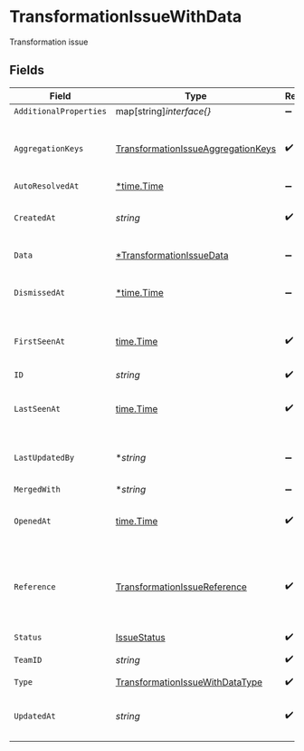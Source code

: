 # TransformationIssueWithData

Transformation issue


## Fields

| Field                                                                                           | Type                                                                                            | Required                                                                                        | Description                                                                                     | Example                                                                                         |
| ----------------------------------------------------------------------------------------------- | ----------------------------------------------------------------------------------------------- | ----------------------------------------------------------------------------------------------- | ----------------------------------------------------------------------------------------------- | ----------------------------------------------------------------------------------------------- |
| `AdditionalProperties`                                                                          | map[string]*interface{}*                                                                        | :heavy_minus_sign:                                                                              | N/A                                                                                             |                                                                                                 |
| `AggregationKeys`                                                                               | [TransformationIssueAggregationKeys](../../models/shared/transformationissueaggregationkeys.md) | :heavy_check_mark:                                                                              | Keys used as the aggregation keys a 'transformation' type issue                                 |                                                                                                 |
| `AutoResolvedAt`                                                                                | [*time.Time](https://pkg.go.dev/time#Time)                                                      | :heavy_minus_sign:                                                                              | N/A                                                                                             |                                                                                                 |
| `CreatedAt`                                                                                     | *string*                                                                                        | :heavy_check_mark:                                                                              | ISO timestamp for when the issue was created                                                    |                                                                                                 |
| `Data`                                                                                          | [*TransformationIssueData](../../models/shared/transformationissuedata.md)                      | :heavy_minus_sign:                                                                              | Transformation issue data                                                                       |                                                                                                 |
| `DismissedAt`                                                                                   | [*time.Time](https://pkg.go.dev/time#Time)                                                      | :heavy_minus_sign:                                                                              | ISO timestamp for when the issue was dismissed                                                  |                                                                                                 |
| `FirstSeenAt`                                                                                   | [time.Time](https://pkg.go.dev/time#Time)                                                       | :heavy_check_mark:                                                                              | ISO timestamp for when the issue was first opened                                               |                                                                                                 |
| `ID`                                                                                            | *string*                                                                                        | :heavy_check_mark:                                                                              | Issue ID                                                                                        | iss_YXKv5OdJXCiVwkPhGy                                                                          |
| `LastSeenAt`                                                                                    | [time.Time](https://pkg.go.dev/time#Time)                                                       | :heavy_check_mark:                                                                              | ISO timestamp for when the issue last occured                                                   |                                                                                                 |
| `LastUpdatedBy`                                                                                 | **string*                                                                                       | :heavy_minus_sign:                                                                              | ID of the team member who last updated the issue status                                         |                                                                                                 |
| `MergedWith`                                                                                    | **string*                                                                                       | :heavy_minus_sign:                                                                              | N/A                                                                                             |                                                                                                 |
| `OpenedAt`                                                                                      | [time.Time](https://pkg.go.dev/time#Time)                                                       | :heavy_check_mark:                                                                              | ISO timestamp for when the issue was last opened                                                |                                                                                                 |
| `Reference`                                                                                     | [TransformationIssueReference](../../models/shared/transformationissuereference.md)             | :heavy_check_mark:                                                                              | Reference to the event request transformation an issue is being created for.                    |                                                                                                 |
| `Status`                                                                                        | [IssueStatus](../../models/shared/issuestatus.md)                                               | :heavy_check_mark:                                                                              | Issue status                                                                                    |                                                                                                 |
| `TeamID`                                                                                        | *string*                                                                                        | :heavy_check_mark:                                                                              | ID of the workspace                                                                             |                                                                                                 |
| `Type`                                                                                          | [TransformationIssueWithDataType](../../models/shared/transformationissuewithdatatype.md)       | :heavy_check_mark:                                                                              | N/A                                                                                             |                                                                                                 |
| `UpdatedAt`                                                                                     | *string*                                                                                        | :heavy_check_mark:                                                                              | ISO timestamp for when the issue was last updated                                               |                                                                                                 |